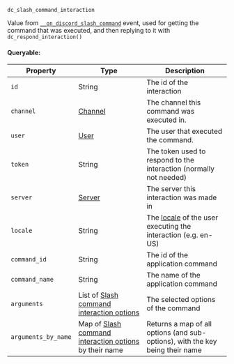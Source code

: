 `dc_slash_command_interaction`

Value from [`__on_discord_slash_command`](/events/discord-slash-command.md) event, used for getting the command that was executed, and then replying to it with `dc_respond_interaction()`

#### Queryable:

| Property            | Type                                                                                                               | Description                                                                                                            |
|---------------------|--------------------------------------------------------------------------------------------------------------------|------------------------------------------------------------------------------------------------------------------------|
| `id`                | String                                                                                                             | The id of the interaction                                                                                              |
| `channel`           | [Channel](/values/channel.md)                                                                                      | The channel this command was executed in.                                                                              |
| `user`              | [User](/values/user.md)                                                                                            | The user that executed the command.                                                                                    |
| `token`             | String                                                                                                             | The token used to respond to the interaction (normally not needed)                                                     |
| `server`            | [Server](/values/server.md)                                                                                        | The server this interaction was made in                                                                                |
| `locale`            | String                                                                                                             | The [locale](https://discord.com/developers/docs/reference#locales) of the user executing the interaction (e.g. en-US) |
| `command_id`        | String                                                                                                             | The id of the application command                                                                                      |
| `command_name`      | String                                                                                                             | The name of the application command                                                                                    |
| `arguments`         | List of [Slash command interaction options](/values/interactions/slash-command-interaction-option.md)              | The selected options of the command                                                                                    |
| `arguments_by_name` | Map of [Slash command interaction options](/values/interactions/slash-command-interaction-option.md) by their name | Returns a map of all options (and sub-options), with the key being their name                                          |